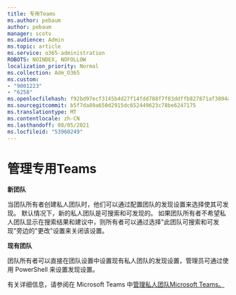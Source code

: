 ```yaml
---
title: 专用Teams
ms.author: pebaum
author: pebaum
manager: scotv
ms.audience: Admin
ms.topic: article
ms.service: o365-administration
ROBOTS: NOINDEX, NOFOLLOW
localization_priority: Normal
ms.collection: Adm_O365
ms.custom:
- "9001223"
- "6258"
ms.openlocfilehash: f92bd97ecf3145b4d27f14fdd788f7f83ddffb827871af3894aec78ba30f6a48
ms.sourcegitcommit: b5f7da89a650d2915dc652449623c78be6247175
ms.translationtype: MT
ms.contentlocale: zh-CN
ms.lasthandoff: 08/05/2021
ms.locfileid: "53960249"
---
```

# <a name="managing-discovery-of-private-teams"></a>管理专用Teams

**新团队**

当团队所有者创建私人团队时，他们可以通过配置团队的发现设置来选择使其可发现。 默认情况下，新的私人团队是可搜索和可发现的。 如果团队所有者不希望私人团队显示在搜索结果和建议中，则所有者可以通过选择"此团队可搜索和可发现"旁边的"更改"设置来关闭该设置。  

**现有团队**

团队所有者可以直接在团队设置中设置现有私人团队的发现设置，管理员可通过使用 PowerShell 来设置发现设置。  

有关详细信息，请参阅在 Microsoft Teams 中[管理私人团队Microsoft Teams。](https://docs.microsoft.com/microsoftteams/manage-discovery-of-private-teams)
